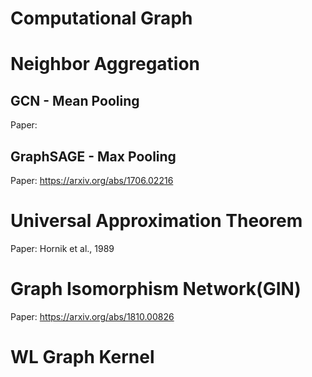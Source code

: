 # Computational Graph




# Neighbor Aggregation
## GCN - Mean Pooling
Paper: 





## GraphSAGE - Max Pooling
Paper: https://arxiv.org/abs/1706.02216





# Universal Approximation Theorem
Paper: Hornik et al., 1989





# Graph Isomorphism Network(GIN)
Paper: https://arxiv.org/abs/1810.00826








# WL Graph Kernel


